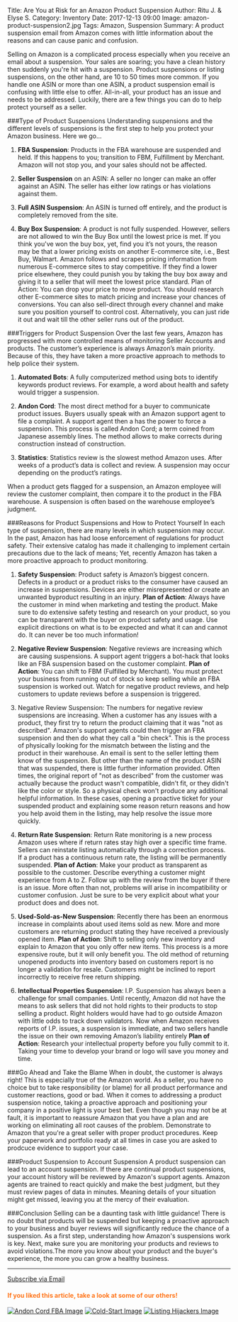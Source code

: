 Title: Are You at Risk for an Amazon Product Suspension
Author: Ritu J. & Elyse S.
Category: Inventory
Date: 2017-12-13 09:00
Image: amazon-product-suspension2.jpg
Tags: Amazon, Suspension
Summary: A product suspension email from Amazon comes with little information about the reasons and can cause panic and confusion.

Selling on Amazon is a complicated process especially when you receive an email about a suspension. Your sales are soaring; you have a clean history then suddenly you're hit with a suspension. Product suspensions or listing suspensions, on the other hand, are 10 to 50 times more common. If you handle one ASIN or more than one ASIN, a product suspension email is confusing with little else to offer. All-in-all, your product has an issue and needs to be addressed.  Luckily, there are a few things you can do to help protect yourself as a seller.

###Type of Product Suspensions
Understanding suspensions and the different levels of suspensions is the first step to help you protect your Amazon business. Here we go...

1. **FBA Suspension**: Products in the FBA warehouse are suspended and held. If this happens to you; transition to FBM, Fulfillment by Merchant. Amazon will not stop you, and your sales should not be affected.

2. **Seller Suspension** on an ASIN: A seller no longer can make an offer against an ASIN. The seller has either low ratings or has violations against them.

3. **Full ASIN Suspension**: An ASIN is turned off entirely, and the product is completely removed from the site.

4. **Buy Box Suspension**: A product is not fully suspended. However, sellers are not allowed to win the Buy Box until the lowest price is met.
If you think you've won the buy box, yet, find you it’s not yours, the reason may be that a lower pricing exists on another E-commerce site, i.e., Best Buy, Walmart. Amazon follows and scrapes pricing information from numerous E-commerce sites to stay competitive. If they find a lower price elsewhere, they could punish you by taking the buy box away and giving it to a seller that will meet the lowest price standard. Plan of Action: You can drop your price to move product. You should research other E-commerce sites to match pricing and increase your chances of conversions. You can also sell-direct through every channel and make sure you position yourself to control cost. Alternatively, you can just ride it out and wait till the other seller runs out of the product.

###Triggers for Product Suspension
Over the last few years, Amazon has progressed with more controlled means of monitoring Seller Accounts and products. The customer’s experience is always Amazon’s main priority. Because of this, they have taken a more proactive approach to methods to help police their system.

1. **Automated Bots**: A fully computerized method using bots to identify keywords product reviews. For example, a word about health and safety would trigger a suspension.

2. **Andon Cord**: The most direct method for a buyer to communicate product issues.  Buyers usually speak with an Amazon support agent to file a complaint. A support agent then a has the power to force a suspension. This process is called Andon Cord; a term coined from Japanese assembly lines. The method allows to make corrects during construction instead of construction.

3. **Statistics**: Statistics review is the slowest method Amazon uses. After weeks of a product’s data is collect and review. A suspension may occur depending on the product’s ratings.

When a product gets flagged for a suspension, an Amazon employee will review the customer complaint, then compare it to the product in the FBA warehouse. A suspension is often based on the warehouse employee’s judgment.

###Reasons for Product Suspensions and How to Protect Yourself
In each type of suspension, there are many levels in which suspension may occur. In the past, Amazon has had loose enforcement of regulations for product safety. Their extensive catalog has made it challenging to implement certain precautions due to the lack of means; Yet, recently Amazon has taken a more proactive approach to product monitoring.

1. **Safety Suspension**: Product safety is Amazon’s biggest concern. Defects in a product or a product risks to the consumer have caused an increase in suspensions. Devices are either misrepresented or create an unwanted byproduct resulting in an injury.
**Plan of Action**: Always have the customer in mind when marketing and testing the product. Make sure to do extensive safety testing and research on your product, so you can be transparent with the buyer on product safety and usage. Use explicit directions on what is to be expected and what it can and cannot do. It can never be too much information!

2. **Negative Review Suspension**: Negative reviews are increasing which are causing suspensions. A support agent triggers a bot-hack that looks like an FBA suspension based on the customer complaint.
**Plan of Action**: You can shift to FBM (Fulfilled by Merchant). You must protect your business from running out of stock so keep selling while an FBA suspension is worked out. Watch for negative product reviews, and help customers to update reviews before a suspension is triggered.

2. Negative Review Suspension: The numbers for negative review suspensions are increasing. When a customer has any issues with a product, they first try to return the product claiming that it was "not as described". Amazon's support agents could then trigger an FBA suspension and then do what they call a "bin check". This is the process of physically looking for the mismatch between the listing and the product in their warehouse. An email is sent to the seller letting them know of the suspension. But other than the name of the product ASIN that was suspended, there is little further information provided. Often times, the original report of "not as described" from the customer was actually because the product wasn't compatible, didn't fit, or they didn't like the color or style.  So a physical check won't produce any additional helpful information.  In these cases, opening a proactive ticket for your suspended product and explaining some reason return reasons and how you help avoid them in the listing, may help resolve the issue more quickly.

3. **Return Rate Suspension**: Return Rate monitoring is a new process Amazon uses where if return rates stay high over a specific time frame. Sellers can reinstate listing automatically through a correction process. If a product has a continuous return rate, the listing will be permanently suspended.
**Plan of Action**: Make your product as transparent as possible to the customer. Describe everything a customer might experience from A to Z. Follow up with the review from the buyer if there is an issue. More often than not, problems will arise in incompatibility or customer confusion. Just be sure to be very explicit about what your product does and does not.

4. **Used-Sold-as-New Suspension**: Recently there has been an enormous increase in complaints about used items sold as new. More and more customers are returning product stating they have received a previously opened item.
**Plan of Action**: Shift to selling only new inventory and explain to Amazon that you only offer new items. This process is a more expensive route, but it will only benefit you. The old method of returning unopened products into inventory based on customers report is no longer a validation for resale. Customers might be inclined to report incorrectly to receive free return shipping.

5. **Intellectual Properties Suspension**: I.P. Suspension has always been a challenge for small companies. Until recently, Amazon did not have the means to ask sellers that did not hold rights to their products to stop selling a product. Right holders would have had to go outside Amazon with little odds to track down validators. Now when Amazon receives reports of I.P. issues, a suspension is immediate, and two sellers handle the issue on their own removing Amazon’s liability entirely
**Plan of Action**: Research your intellectual property before you fully commit to it. Taking your time to develop your brand or logo will save you money and time.

###Go Ahead and Take the Blame
When in doubt, the customer is always right! This is especially true of the Amazon world. As a seller, you have no choice but to take responsibility (or blame) for all product performance and customer reactions, good or bad. When it comes to addressing a product suspension notice, taking a proactive approach and positioning your company in a positive light is your best bet. Even though you may not be at fault, it is important to reassure Amazon that you have a plan and are working on eliminating all root causes of the problem. Demonstrate to Amazon that you're a great seller with proper product procedures. Keep your paperwork and portfolio ready at all times in case you are asked to prodcuce evidence to support your case.

###Product Suspension to Account Suspension
A product suspension can lead to an account suspension. If there are continual product suspensions, your account history will be reviewed by Amazon's support agents. Amazon agents are trained to react quickly and make the best judgment, but they must review pages of data in minutes. Meaning details of your situation might get missed, leaving you at the mercy of their evaluation.

###Conclusion
Selling can be a daunting task with little guidance! There is no doubt that products will be suspended but keeping a proactive approach to your business and buyer reviews will significantly reduce the chance of a suspension. As a first step, understanding how Amazon's suspensions work is key. Next, make sure you are monitoring your products and reviews to avoid violations.The more you know about your product and the buyer's experience, the more you can grow a healthy business.



---

<!--Added this section from Leadboxes-->
<a class="btn btn-primary" href="https://efficientera.leadpages.co/leadbox/121f91a73f72a2%3A12c54680e746dc/5687539843203072/" target="_blank">Subscribe via Email</a><script data-leadbox="121f91a73f72a2:12c54680e746dc" data-url="https://efficientera.leadpages.co/leadbox/121f91a73f72a2%3A12c54680e746dc/5687539843203072/" data-config="%7B%7D" type="text/javascript" src="https://efficientera.leadpages.co/leadbox-1468522675.js"></script>

#### <font color="FF751A">If you liked this article, take a look at some of our others!</font>

<a href="https://efficientera.com/blog/2017/07/andon-cord-fba-suspensions-a-worrying-trend.html">![Andon Cord FBA Image](/images/blog/related/andon-cord-fba_small.jpg)</a>
<a href="https://efficientera.com/blog/2016/12/4-strategies-to-address-the-cold-start-problem.html">![Cold-Start Image](/images/blog/related/address-cold-start_small.jpg)</a>
<a href="https://efficientera.com/blog/2016/09/listing-hijackers.html">![Listing Hijackers Image](/images/blog/related/listing-hijackers_small.jpg)</a>